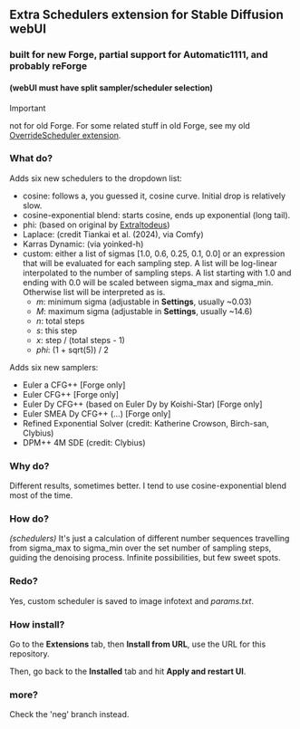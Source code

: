 ## Extra Schedulers extension for Stable Diffusion webUI ##
### built for new Forge, partial support for Automatic1111, and probably reForge ###
#### (webUI must have split sampler/scheduler selection) ####

>[!IMPORTANT]
>not for old Forge. For some related stuff in old Forge, see my old [OverrideScheduler extension](https://github.com/DenOfEquity/SchedRide).

### What do? ###
Adds six new schedulers to the dropdown list:
* cosine: follows a, you guessed it, cosine curve. Initial drop is relatively slow.
* cosine-exponential blend: starts cosine, ends up exponential (long tail).
* phi: (based on original by [Extraltodeus](https://github.com/Extraltodeus/sigmas_tools_and_the_golden_scheduler))
* Laplace: (credit Tiankai et al. (2024), via Comfy)
* Karras Dynamic: (via yoinked-h)
* custom: either a list of sigmas [1.0, 0.6, 0.25, 0.1, 0.0] or an expression that will be evaluated for each sampling step. A list will be log-linear interpolated to the number of sampling steps. A list starting with 1.0 and ending with 0.0 will be scaled between sigma_max and sigma_min. Otherwise list will be interpreted as is.
  * *m*: minimum sigma (adjustable in **Settings**, usually ~0.03)
  * *M*: maximum sigma (adjustable in **Settings**, usually ~14.6)
  * *n*: total steps
  * *s*: this step
  * *x*: step / (total steps - 1)
  * *phi*: (1 + sqrt(5)) / 2

Adds six new samplers:
* Euler a CFG++ [Forge only]
* Euler CFG++ [Forge only]
* Euler Dy CFG++ (based on Euler Dy by Koishi-Star) [Forge only]
* Euler SMEA Dy CFG++ (...) [Forge only]
* Refined Exponential Solver (credit: Katherine Crowson, Birch-san, Clybius)
* DPM++ 4M SDE (credit: Clybius)
  
### Why do? ###
Different results, sometimes better. I tend to use cosine-exponential blend most of the time.

### How do? ###
*(schedulers)* It's just a calculation of different number sequences travelling from sigma_max to sigma_min over the set number of sampling steps, guiding the denoising process. Infinite possibilities, but few sweet spots.

### Redo? ###
Yes, custom scheduler is saved to image infotext and *params.txt*.

### How install? ###
Go to the **Extensions** tab, then **Install from URL**, use the URL for this repository.

Then, go back to the **Installed** tab and hit **Apply and restart UI**.

### more? ###
Check the 'neg' branch instead.
